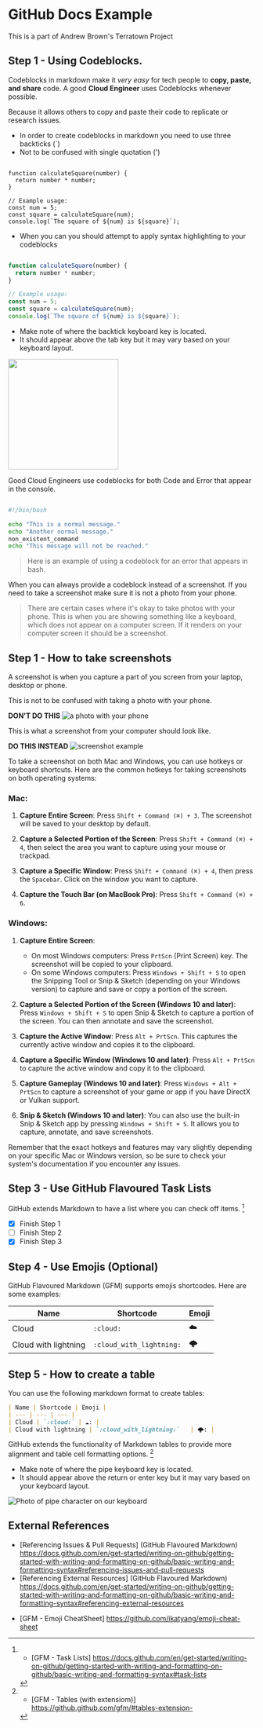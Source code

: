 # GitHub Docs Example
This is a part of Andrew Brown's Terratown Project

## Step 1 - Using Codeblocks. 

Codeblocks in markdown make it *very easy* for tech people to **copy, paste, and share** code. 
A good __Cloud Engineer__ uses Codeblocks whenever possible. 

Because it allows others to copy and paste their code to replicate or research issues. 

- In order to create codeblocks in markdown you need to use three backticks (`)
- Not to be confused with single quotation (')
```

function calculateSquare(number) {
  return number * number;
}

// Example usage:
const num = 5;
const square = calculateSquare(num);
console.log(`The square of ${num} is ${square}`);

```

- When you can you should attempt to apply syntax highlighting to your codeblocks
```js

function calculateSquare(number) {
  return number * number;
}

// Example usage:
const num = 5;
const square = calculateSquare(num);
console.log(`The square of ${num} is ${square}`);

```

- Make note of where the backtick keyboard key is located.
- It should appear above the tab key but it may vary based on your keyboard layout.
<img width="225" src="https://github.com/isteak-z/github-docs-example/assets/67278219/b02ce45e-a67a-4bbd-9b35-fee805194de9"/>

Good Cloud Engineers use codeblocks for both Code and Error that appear in the console. 
```bash

#!/bin/bash

echo "This is a normal message."
echo "Another normal message."
non_existent_command
echo "This message will not be reached."

```
> Here is an example of using a codeblock for an error that appears in bash.

When you can always provide a codeblock instead of a screenshot.
If you need to take a screenshot make sure it is not a photo from your phone.

> There are certain cases where it's okay to take photos with your phone. This is when you are showing something like a keyboard, which does not appear on a computer screen. If it renders on your computer screen it should be a screenshot.

## Step 1 - How to take screenshots

A screenshot is when you capture a part of you screen from your laptop, desktop or phone.

This is not to be confused with taking a photo with your phone.

**DON'T DO THIS**
![a photo with your phone](assets/phone-photo.jpg)

This is what a screenshot from your computer should look like.

**DO THIS INSTEAD**
![screenshot example](assets/screenshot-example.jpg)

To take a screenshot on both Mac and Windows, you can use hotkeys or keyboard shortcuts. Here are the common hotkeys for taking screenshots on both operating systems:

### Mac:

1. **Capture Entire Screen**: Press `Shift + Command (⌘) + 3`. The screenshot will be saved to your desktop by default.

2. **Capture a Selected Portion of the Screen**: Press `Shift + Command (⌘) + 4`, then select the area you want to capture using your mouse or trackpad.

3. **Capture a Specific Window**: Press `Shift + Command (⌘) + 4`, then press the `Spacebar`. Click on the window you want to capture.

4. **Capture the Touch Bar (on MacBook Pro)**: Press `Shift + Command (⌘) + 6`.

### Windows:

1. **Capture Entire Screen**:
   - On most Windows computers: Press `PrtScn` (Print Screen) key. The screenshot will be copied to your clipboard.
   - On some Windows computers: Press `Windows + Shift + S` to open the Snipping Tool or Snip & Sketch (depending on your Windows version) to capture and save or copy a portion of the screen.

2. **Capture a Selected Portion of the Screen (Windows 10 and later)**: Press `Windows + Shift + S` to open Snip & Sketch to capture a portion of the screen. You can then annotate and save the screenshot.

3. **Capture the Active Window**: Press `Alt + PrtScn`. This captures the currently active window and copies it to the clipboard.

4. **Capture a Specific Window (Windows 10 and later)**: Press `Alt + PrtScn` to capture the active window and copy it to the clipboard.

5. **Capture Gameplay (Windows 10 and later)**: Press `Windows + Alt + PrtScn` to capture a screenshot of your game or app if you have DirectX or Vulkan support.

6. **Snip & Sketch (Windows 10 and later)**: You can also use the built-in Snip & Sketch app by pressing `Windows + Shift + S`. It allows you to capture, annotate, and save screenshots.

Remember that the exact hotkeys and features may vary slightly depending on your specific Mac or Windows version, so be sure to check your system's documentation if you encounter any issues.

## Step 3 - Use GitHub Flavoured Task Lists

GitHub extends Markdown to have a list where you can check off items. [^1]

- [x] Finish Step 1
- [ ] Finish Step 2
- [x] Finish Step 3

## Step 4 - Use Emojis (Optional)

GitHub Flavoured Markdown (GFM) supports emojis shortcodes.
Here are some examples:

| Name | Shortcode | Emoji |
| --- | --- | --- |
| Cloud | `:cloud:`	| :cloud: |
| Cloud with lightning | `:cloud_with_lightning:`	| :cloud_with_lightning: |

## Step 5 - How to create a table

You can use the following markdown format to create tables:

```md
| Name | Shortcode | Emoji |
| --- | --- | --- |
| Cloud | `:cloud:`	| ☁️: |
| Cloud with lightning | `:cloud_with_lightning:`	| 🌩️: |
```
GitHub extends the functionality of Markdown tables to provide more alignment and table cell formatting options. [^2]

- Make note of where the pipe keyboard key is located.
- It should appear above the return or enter key but it may vary based on your keyboard layout.

![Photo of pipe character on our keyboard](assets/pipe-key.jpg)

## External References
- [Referencing Issues & Pull Requests] (GitHub Flavoured Markdown) https://docs.github.com/en/get-started/writing-on-github/getting-started-with-writing-and-formatting-on-github/basic-writing-and-formatting-syntax#referencing-issues-and-pull-requests 
- [Referencing External Resources] (GitHub Flavoured Markdown) https://docs.github.com/en/get-started/writing-on-github/getting-started-with-writing-and-formatting-on-github/basic-writing-and-formatting-syntax#referencing-external-resources
[^1]: - [GFM - Task Lists] https://docs.github.com/en/get-started/writing-on-github/getting-started-with-writing-and-formatting-on-github/basic-writing-and-formatting-syntax#task-lists
- [GFM - Emoji CheatSheet] https://github.com/ikatyang/emoji-cheat-sheet
[^2]: - [GFM - Tables (with extensiom)] https://github.github.com/gfm/#tables-extension-








